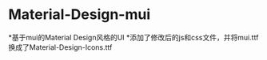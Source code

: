 # Material-Design-mui
*基于mui的Material Design风格的UI
*添加了修改后的js和css文件，并将mui.ttf 换成了Material-Design-Icons.ttf
